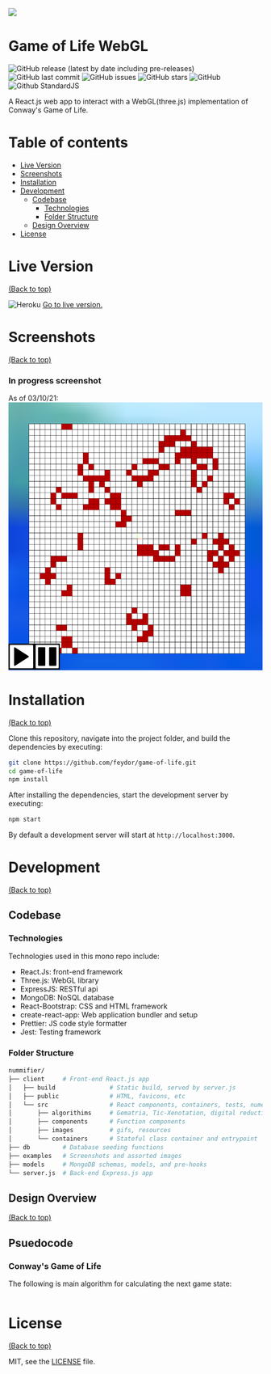 ![](./examples/banner.png)

# Game of Life WebGL

![GitHub release (latest by date including pre-releases)](https://img.shields.io/github/v/release/feydor/game-of-life?include_prereleases)
![GitHub last commit](https://img.shields.io/github/last-commit/feydor/game-of-life)
![GitHub issues](https://img.shields.io/github/issues-raw/feydor/game-of-life)
![GitHub stars](https://img.shields.io/github/stars/feydor/game-of-life)
![GitHub](https://img.shields.io/github/license/feydor/game-of-life)
![Github StandardJS](https://img.shields.io/badge/code_style-standard-brightgreen.svg)

A React.js web app to interact with a WebGL(three.js) implementation of Conway's Game of Life.

# Table of contents

- [Live Version](#liveversion)
- [Screenshots](#screenshots)
- [Installation](#installation)
- [Development](#development)
  - [Codebase](#codebase)
    - [Technologies](#technologies)
    - [Folder Structure](#folder-structure)
  - [Design Overview](#design-overview)
- [License](#license)

# Live Version
[(Back to top)](#table-of-contents)

![Heroku](https://heroku-badges.herokuapp.com/?app=#&root=index.html)
[Go to live version.](#)

# Screenshots
[(Back to top)](#table-of-contents)

### In progress screenshot
As of 03/10/21:
![](./examples/inprogress31021.png)

# Installation
[(Back to top)](#table-of-contents)

Clone this repository, navigate into the project folder, and build the dependencies by executing:

```sh
git clone https://github.com/feydor/game-of-life.git
cd game-of-life
npm install
```

After installing the dependencies, start the development server by executing:

```sh
npm start
```

By default a development server will start at ``http://localhost:3000``. 

# Development
[(Back to top)](#table-of-contents)

## Codebase

### Technologies

Technologies used in this mono repo include:

- React.Js: front-end framework
- Three.js: WebGL library
- ExpressJS: RESTful api
- MongoDB: NoSQL database
- React-Bootstrap: CSS and HTML framework
- create-react-app: Web application bundler and setup
- Prettier: JS code style formatter
- Jest: Testing framework

### Folder Structure

```sh
nummifier/
├── client     # Front-end React.js app
│   ├── build               # Static build, served by server.js
│   ├── public              # HTML, favicons, etc
│   └── src                 # React components, containers, tests, numerological methods
│       ├── algorithims     # Gematria, Tic-Xenotation, digital reduction
│       ├── components      # Function components
│       ├── images          # gifs, resources
│       └── containers      # Stateful class container and entrypoint
├── db         # Database seeding functions
├── examples   # Screenshots and assorted images
├── models     # MongoDB schemas, models, and pre-hooks
└── server.js  # Back-end Express.js app
```

## Design Overview
[(Back to top)](#table-of-contents)

## Psuedocode

### Conway's Game of Life
The following is main algorithm for calculating the next game state:
```
```

# License
[(Back to top)](#table-of-contents)

MIT, see the [LICENSE](./LICENSE) file.
